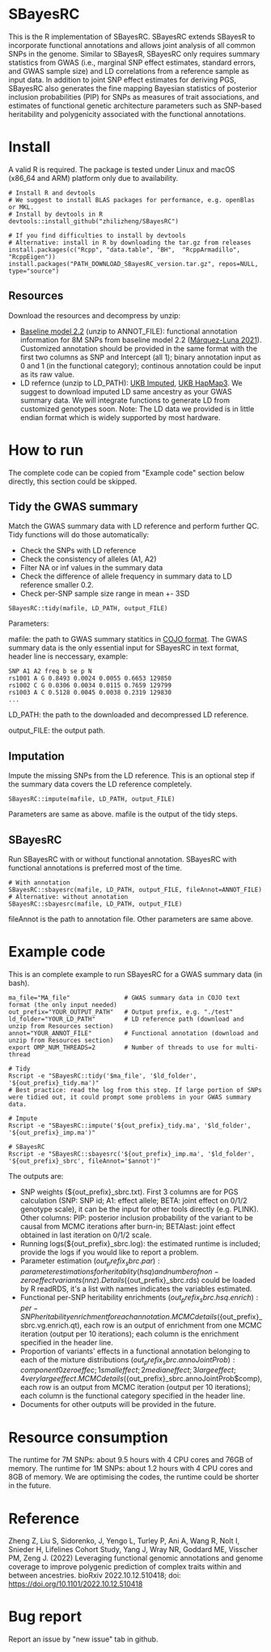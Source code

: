 # SBayesRC
This is the R implementation of SBayesRC. SBayesRC extends SBayesR to incorporate functional annotations and allows joint analysis of all common SNPs in the genome. Similar to SBayesR, SBayesRC only requires summary statistics from GWAS (i.e., marginal SNP effect estimates, standard errors, and GWAS sample size) and LD correlations from a reference sample as input data. In addition to joint SNP effect estimates for deriving PGS, SBayesRC also generates the fine mapping Bayesian statistics of posterior inclusion probabilities (PIP) for SNPs as measures of trait associations, and estimates of functional genetic architecture parameters such as SNP-based heritability and polygenicity associated with the functional annotations. 

# Install
A valid R is required. The package is tested under Linux and macOS (x86_64 and ARM) platform only due to availability. 
```
# Install R and devtools
# We suggest to install BLAS packages for performance, e.g. openBlas or MKL.
# Install by devtools in R
devtools::install_github("zhilizheng/SBayesRC")

# If you find difficulties to install by devtools
# Alternative: install in R by downloading the tar.gz from releases
install.packages(c("Rcpp", "data.table", "BH",  "RcppArmadillo", "RcppEigen"))
install.packages("PATH_DOWNLOAD_SBayesRC_version.tar.gz", repos=NULL, type="source")
```

## Resources
Download the resources and decompress by unzip:
* [Baseline model 2.2](https://drive.google.com/drive/folders/1cq364c50vMw1inJBTkeW7ynwyf2W6WIP?usp=sharing) (unzip to ANNOT_FILE): functional annotation information for 8M SNPs from baseline model 2.2 ([Márquez-Luna 2021](https://doi.org/10.1038/s41467-021-25171-9)).  Customized annotation should be provided in the same format with the first two columns as SNP and Intercept (all 1); binary annotation input as 0 and 1 (in the functional category); continous annotation could be input as its raw value. 
* LD refernce (unzip to LD_PATH): [UKB Imputed](https://drive.google.com/drive/folders/1ZTYv_qlbb1EO70VVSSQFaEP9zH7c9KHt?usp=sharing), [UKB HapMap3](https://drive.google.com/drive/folders/1YTnw1cY-TZfAnLjuwF6wsVHdM4DOXA_G?usp=sharing). We suggest to download imputed LD same ancestry as your GWAS summary data. We will integrate functions to generate LD from customized genotypes soon. Note: The LD data we provided is in little endian format which is widely supported by most hardware. 

# How to run
The complete code can be copied from "Example code" section below directly, this section could be skipped.
## Tidy the GWAS summary
Match the GWAS summary data with LD reference and perform further QC.
Tidy functions will do those automatically:
* Check the SNPs with LD reference
* Check the consistency of alleles (A1, A2)
* Filter NA or inf values in the summary data
* Check the difference of allele frequency in summary data to LD reference smaller 0.2.
* Check per-SNP sample size range in mean +- 3SD

```
SBayesRC::tidy(mafile, LD_PATH, output_FILE)
```

Parameters:

mafile: the path to GWAS summary statitics in [COJO format](https://yanglab.westlake.edu.cn/software/gcta/#COJO). The GWAS summary data is the only essential input for SBayesRC in text format, header line is neccessary, example:
```
SNP A1 A2 freq b se p N 
rs1001 A G 0.8493 0.0024 0.0055 0.6653 129850 
rs1002 C G 0.0306 0.0034 0.0115 0.7659 129799 
rs1003 A C 0.5128 0.0045 0.0038 0.2319 129830
...
```
LD_PATH: the path to the downloaded and decompressed LD reference.

output_FILE: the output path.

## Imputation
Impute the missing SNPs from the LD reference. This is an optional step if the summary data covers the LD reference completely. 

```SBayesRC::impute(mafile, LD_PATH, output_FILE)```

Parameters are same as above. mafile is the output of the tidy steps. 


## SBayesRC
Run SBayesRC with or without functional annotation. SBayesRC with functional annotations is preferred most of the time. 

```
# With annotation
SBayesRC::sbayesrc(mafile, LD_PATH, output_FILE, fileAnnot=ANNOT_FILE)
# Alternative: without annotation
SBayesRC::sbayesrc(mafile, LD_PATH, output_FILE)
```

fileAnnot is the path to annotation file. Other parameters are same above. 

# Example code
This is an complete example to run SBayesRC for a GWAS summary data (in bash). 

```
ma_file="MA_file"               # GWAS summary data in COJO text format (the only input needed)
out_prefix="YOUR_OUTPUT_PATH"   # Output prefix, e.g. "./test"
ld_folder="YOUR_LD_PATH"        # LD reference path (download and unzip from Resources section)
annot="YOUR_ANNOT_FILE"         # Functional annotation (download and unzip from Resources section)
export OMP_NUM_THREADS=2        # Number of threads to use for multi-thread  

# Tidy
Rscript -e "SBayesRC::tidy('$ma_file', '$ld_folder', '${out_prefix}_tidy.ma')"
# Best practice: read the log from this step. If large portion of SNPs were tidied out, it could prompt some problems in your GWAS summary data.  

# Impute
Rscript -e "SBayesRC::impute('${out_prefix}_tidy.ma', '$ld_folder', '${out_prefix}_imp.ma')"

# SBayesRC
Rscript -e "SBayesRC::sbayesrc('${out_prefix}_imp.ma', '$ld_folder', '${out_prefix}_sbrc', fileAnnot='$annot')"

```

The outputs are:

* SNP weights (${out_prefix}_sbrc.txt).  First 3 columns are for PGS calculation (SNP: SNP id; A1: effect allele; BETA: joint effect on 0/1/2 genotype scale), it can be the input for other tools directly (e.g. PLINK). Other columns:  PIP: posterior inclusion probability of the variant to be causal from MCMC iterations after burn-in; BETAlast: joint effect obtained in last iteration on 0/1/2 scale.
* Running logs(${out_prefix}_sbrc.log): the estimated runtime is included; provide the logs if you would like to report a problem.  
* Parameter estimation (${out_prefix}_sbrc.par): parameter estimations for heritablity (hsq) and number of non-zero effect variants (nnz). Details (${out_prefix}_sbrc.rds) could be loaded by R readRDS, it's a list with names indicates the variables estimated.
* Functional per-SNP heritability enrichments (${out_prefix}_sbrc.hsq.enrich): per-SNP heritability enrichment for each annotation. MCMC details (${out_prefix}_sbrc.vg.enrich.qt), each row is an output of enrichment from one MCMC iteration (output per 10 iterations); each column is the enrichment specified in the header line.
* Proportion of variants' effects in a functional annotation belonging to each of the mixture distributions (${out_prefix}_sbrc.annoJointProb):  component 0 zero effec; 1 small effect; 2 median effect; 3 large effect; 4 very large effect.  MCMC details (${out_prefix}_sbrc.annoJointProb$comp), each row is an output from MCMC iteration (output per 10 iterations); each column is the functional category specified in the header line.
* Documents for other outputs will be provided in the future. 

# Resource consumption
The runtime for 7M SNPs: about 9.5 hours with 4 CPU cores and 76GB of memory. 
The runtime for 1M SNPs: about 1.2 hours with 4 CPU cores and 8GB of memory.
We are optimising the codes, the runtime could be shorter in the future.

# Reference
Zheng Z, Liu S, Sidorenko, J, Yengo L, Turley P, Ani A, Wang R, Nolt I, Snieder H, Lifelines Cohort Study, Yang J, Wray NR, Goddard ME, Visscher PM, Zeng J. (2022) Leveraging functional genomic annotations and genome coverage to improve polygenic prediction of complex traits within and between ancestries. bioRxiv 2022.10.12.510418; doi: https://doi.org/10.1101/2022.10.12.510418

# Bug report
Report an issue by "new issue" tab in github.
